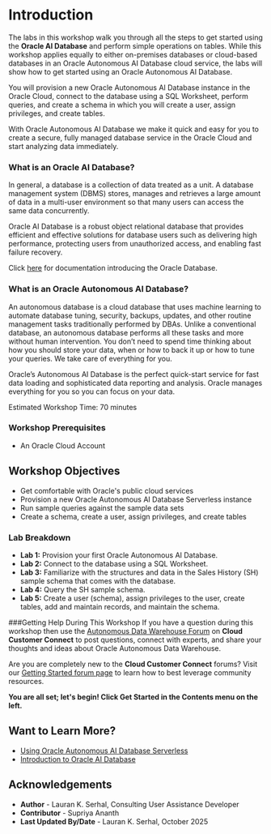 # Introduction                                   

The labs in this workshop walk you through all the steps to get started using the **Oracle AI Database** and perform simple operations on tables. While this workshop applies equally to either on-premises databases or cloud-based databases in an Oracle Autonomous AI Database cloud service, the labs will show how to get started using an Oracle Autonomous AI Database.

You will provision a new Oracle Autonomous AI Database instance in the Oracle Cloud, connect to the database using a SQL Worksheet, perform queries, and create a schema in which you will create a user, assign privileges, and create tables.

With Oracle Autonomous AI Database we make it quick and easy for you to create a secure, fully managed database service in the Oracle Cloud and start analyzing data immediately.

### **What is an Oracle AI Database?**
In general, a database is a collection of data treated as a unit. A database management system (DBMS) stores, manages and retrieves a large amount of data in a multi-user environment so that many users can access the same data concurrently.

Oracle AI Database is a robust object relational database that provides efficient and effective solutions for database users such as delivering high performance, protecting users from unauthorized access, and enabling fast failure recovery.

Click [here](https://docs.oracle.com/en/database/oracle/oracle-database/19/cncpt/introduction-to-oracle-database.html#GUID-A42A6EF0-20F8-4F4B-AFF7-09C100AE581E) for documentation introducing the Oracle Database.

### **What is an Oracle Autonomous AI Database?**
An autonomous database is a cloud database that uses machine learning to automate database tuning, security, backups, updates, and other routine management tasks traditionally performed by DBAs. Unlike a conventional database, an autonomous database performs all these tasks and more without human intervention. You don’t need to spend time thinking about how you should store your data, when or how to back it up or how to tune your queries. We take care of everything for you.

Oracle’s Autonomous AI Database is the perfect quick-start service for fast data loading and sophisticated data reporting and analysis. Oracle manages everything for you so you can focus on your data.

Estimated Workshop Time: 70 minutes

### Workshop Prerequisites
- An Oracle Cloud Account

## Workshop Objectives
- Get comfortable with Oracle's public cloud services
- Provision a new Oracle Autonomous AI Database Serverless instance
- Run sample queries against the sample data sets
- Create a schema, create a user, assign privileges, and create tables

### Lab Breakdown
- **Lab 1:** Provision your first Oracle Autonomous AI Database.
- **Lab 2:** Connect to the database using a SQL Worksheet.
- **Lab 3:** Familiarize with the structures and data in the Sales History (SH) sample schema that comes with the database.
- **Lab 4:** Query the SH sample schema.
- **Lab 5:** Create a user (schema), assign privileges to the user, create tables, add and maintain records, and maintain the schema.

###Getting Help During This Workshop
If you have a question during this workshop then use the [Autonomous Data Warehouse Forum](https://community.oracle.com/customerconnect/categories/oci-autonomous-database) on **Cloud Customer Connect** to post questions, connect with experts, and share your thoughts and ideas about Oracle Autonomous Data Warehouse.

Are you are completely new to the **Cloud Customer Connect**</a> forums? Visit our [Getting Started forum page](https://cloudcustomerconnect.oracle.com/pages/1f00b02b84) to learn how to best leverage community resources.

**You are all set; let's begin! Click Get Started in the Contents menu on the left.**

## Want to Learn More?

- [Using Oracle Autonomous AI Database Serverless](https://docs.oracle.com/en/cloud/paas/autonomous-database/serverless/adbsb/index.html)
- [Introduction to Oracle AI Database](https://docs.oracle.com/pls/topic/lookup?ctx=en/database/oracle/oracle-database/26/cncpt&id=CNCPT-GUID-A42A6EF0-20F8-4F4B-AFF7-09C100AE581E)

## Acknowledgements

- **Author** - Lauran K. Serhal, Consulting User Assistance Developer
- **Contributor** - Supriya Ananth
- **Last Updated By/Date** - Lauran K. Serhal, October 2025
